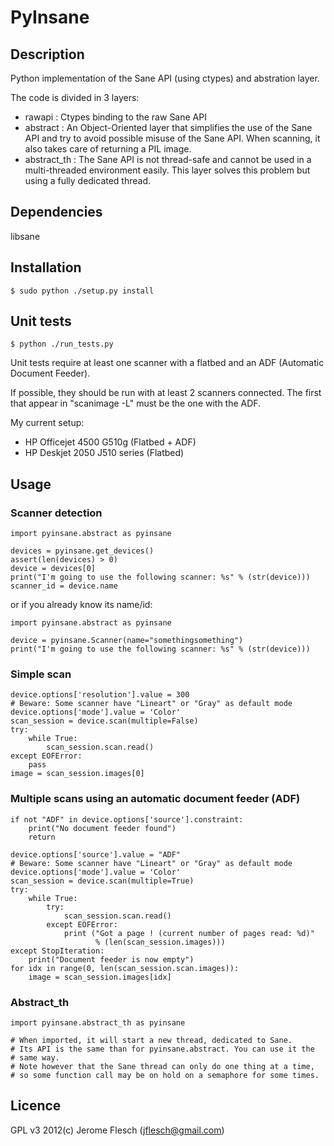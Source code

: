 # PyInsane

## Description

Python implementation of the Sane API (using ctypes) and abstration layer.

The code is divided in 3 layers:
- rawapi : Ctypes binding to the raw Sane API
- abstract : An Object-Oriented layer that simplifies the use of the Sane API
  and try to avoid possible misuse of the Sane API. When scanning, it also takes
  care of returning a PIL image.
- abstract\_th : The Sane API is not thread-safe and cannot be used in a
  multi-threaded environment easily. This layer solves this problem but using
  a fully dedicated thread.

## Dependencies

libsane

## Installation

	$ sudo python ./setup.py install

## Unit tests

	$ python ./run_tests.py

Unit tests require at least one scanner with a flatbed and an ADF (Automatic
Document Feeder).

If possible, they should be run with at least 2 scanners connected. The first that appear in "scanimage -L" must be the one with the ADF.

My current setup:
- HP Officejet 4500 G510g (Flatbed + ADF)
- HP Deskjet 2050 J510 series (Flatbed)

## Usage

### Scanner detection

	import pyinsane.abstract as pyinsane

	devices = pyinsane.get_devices()
	assert(len(devices) > 0)
	device = devices[0]
	print("I'm going to use the following scanner: %s" % (str(device)))
	scanner_id = device.name

or if you already know its name/id:

	import pyinsane.abstract as pyinsane

	device = pyinsane.Scanner(name="somethingsomething")
	print("I'm going to use the following scanner: %s" % (str(device)))

### Simple scan

	device.options['resolution'].value = 300
	# Beware: Some scanner have "Lineart" or "Gray" as default mode
	device.options['mode'].value = 'Color'
	scan_session = device.scan(multiple=False)
	try:
		while True:
			scan_session.scan.read()
	except EOFError:
		pass
	image = scan_session.images[0]

### Multiple scans using an automatic document feeder (ADF)

	if not "ADF" in device.options['source'].constraint:
		print("No document feeder found")
		return

	device.options['source'].value = "ADF"
	# Beware: Some scanner have "Lineart" or "Gray" as default mode
	device.options['mode'].value = 'Color'
	scan_session = device.scan(multiple=True)
	try:
		while True:
			try:
				scan_session.scan.read()
			except EOFError:
				print ("Got a page ! (current number of pages read: %d)"
					   % (len(scan_session.images)))
	except StopIteration:
		print("Document feeder is now empty")
	for idx in range(0, len(scan_session.scan.images)):
		image = scan_session.images[idx]

### Abstract\_th

	import pyinsane.abstract_th as pyinsane

	# When imported, it will start a new thread, dedicated to Sane.
	# Its API is the same than for pyinsane.abstract. You can use it the
	# same way.
	# Note however that the Sane thread can only do one thing at a time,
	# so some function call may be on hold on a semaphore for some times.

## Licence

GPL v3
2012(c) Jerome Flesch (<jflesch@gmail.com>)

